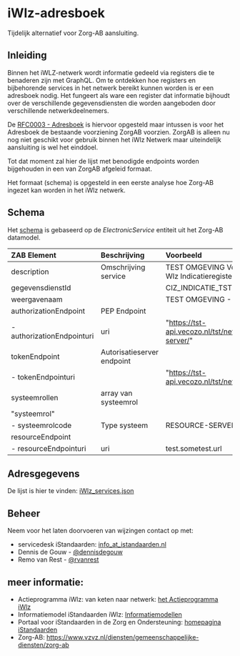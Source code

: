 # iWlz-adresboek

Tijdelijk alternatief voor Zorg-AB aansluiting.

## Inleiding

Binnen het iWLZ-netwerk wordt informatie gedeeld via registers die te benaderen zijn met GraphQL. Om te ontdekken hoe registers en bijbehorende services in het netwerk bereikt kunnen worden is er een adresboek nodig. Het fungeert als ware een register dat informatie bijhoudt over de verschillende gegevensdiensten die worden aangeboden door verschillende netwerkdeelnemers.

De [RFC0003 - Adresboek](https://github.com/iStandaarden/iWlz-RequestForComment/blob/main/RFC/RFC0003%20-%20Adresboek.~~md~~) is hiervoor opgesteld maar intussen is voor het Adresboek de bestaande voorziening ZorgAB voorzien. ZorgAB is alleen nu nog niet geschikt voor gebruik binnen het iWlz Netwerk maar uiteindelijk aansluiting is wel het einddoel.

Tot dat moment zal hier de lijst met benodigde endpoints worden bijgehouden in een van ZorgAB afgeleid formaat.

Het formaat (schema) is opgesteld in een eerste analyse hoe Zorg-AB ingezet kan worden in het iWlz netwerk.

## Schema

Het [schema](./src/zab_electronicservices.json) is gebaseerd op de _ElectronicService_ entiteit uit het Zorg-AB datamodel.

| ZAB Element                | Beschrijving               | Voorbeeld                                                        |
| :------------------------- | :------------------------- | :--------------------------------------------------------------- |
| description                | Omschrijving service       | TEST OMGEVING Voor het raadplegen van het Wlz Indicatieregister  |
| gegevensdienstId           |                            | CIZ_INDICATIE_TST                                                |
| weergavenaam               |                            | TEST OMGEVING - Wlz Indicatieregister                            |
| authorizationEndpoint      | PEP Endpoint               |                                                                  |
| - authorizationEndpointuri | uri                        | "https://tst-api.vecozo.nl/tst/netwerkmodel/v3/resource-server/" |
| tokenEndpoint              | Autorisatieserver endpoint |                                                                  |
| - tokenEndpointuri         |                            | "https://tst-api.vecozo.nl/tst/netwerkmodel/v3/auth/token",      |
| systeemrollen              | array van systeemrol       |                                                                  |
| "systeemrol"               |                            |                                                                  |
| - systeemrolcode           | Type systeem               | RESOURCE-SERVER Indicatieregister                                |
| resourceEndpoint           |                            |                                                                  |
| - resourceEndpointuri      | uri                        | test.sometest.url                                                |

## Adresgegevens
De lijst is hier te vinden: [iWlz_services.json](./iWlz_services.json)

## Beheer

Neem voor het laten doorvoeren van wijzingen contact op met:
* servicedesk iStandaarden: [info_at_istandaarden.nl](info@istandaarden.nl)
* Dennis de Gouw - [@dennisdegouw](http://github.com/dennisdegouw)
* Remo van Rest - [@rvanrest](https://github.com/rvanrest)

## meer informatie:
* Actieprogramma iWlz: van keten naar netwerk: [het Actieprogramma iWlz](https://www.istandaarden.nl/iwlz/actieprogramma/index "Over Actieprogramma iWlz")
* Informatiemodel iStandaarden iWlz: [Informatiemodellen](https://informatiemodel.istandaarden.nl)
* Portaal voor iStandaarden in de
Zorg en Ondersteuning: [homepagina iStandaarden](https://www.istandaarden.nl)
* Zorg-AB: https://www.vzvz.nl/diensten/gemeenschappelijke-diensten/zorg-ab

